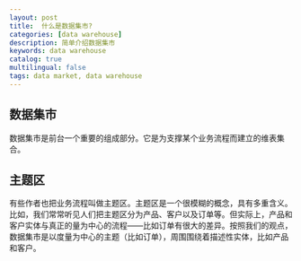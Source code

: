 ```yaml
---
layout: post
title:  什么是数据集市?
categories: [data warehouse]
description: 简单介绍数据集市
keywords: data warehouse 
catalog: true
multilingual: false
tags: data market, data warehouse
---
```


## 数据集市
数据集市是前台一个重要的组成部分。它是为支撑某个业务流程而建立的维表集合。

## 主题区
有些作者也把业务流程叫做主题区。主题区是一个很模糊的概念，具有多重含义。比如，我们常常听见人们把主题区分为产品、客户以及订单等。但实际上，产品和客户实体与真正的量为中心的流程——比如订单有很大的差异。按照我们的观点，数据集市是以度量为中心的主题（比如订单），周围围绕着描述性实体，比如产品和客户。
